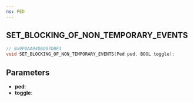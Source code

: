 ```yaml
---
ns: PED
---
```

## SET_BLOCKING_OF_NON_TEMPORARY_EVENTS

```c
// 0x9F8AA94D6D97DBF4
void SET_BLOCKING_OF_NON_TEMPORARY_EVENTS(Ped ped, BOOL toggle);
```

## Parameters
* **ped**:
* **toggle**:
